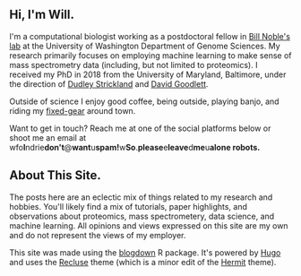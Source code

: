 ## Hi, I'm Will. 

I'm a computational biologist working as a postdoctoral fellow in [Bill Noble's lab](https://noble.gs.washington.edu) at the University of Washington Department of Genome Sciences. My research primarily focuses on employing machine learning to make sense of mass spectrometry data (including, but not limited to proteomics). I received my PhD in 2018 from the University of Maryland, Baltimore, under the direction of [Dudley Strickland](http://www.medschool.umaryland.edu/profiles/Strickland-Dudley/) and [David Goodlett](http://goodlettlab.org/).  

Outside of science I enjoy good coffee, being outside, playing banjo, and riding my [fixed-gear](https://en.wikipedia.org/wiki/Fixed-gear_bicycle) around town. 

Want to get in touch? Reach me at one of the social platforms below or shoot me an email at wfo<b>I</b>ndrie<b>don't</b>@<b>want</b>u<b>spam!</b>w<b>So</b>.<b>please</b>e<b>leave</b>d<b>me</b>u<b>alone robots.</b>

## About This Site.  
The posts here are an eclectic mix of things related to my research and hobbies. You'll likely find a mix of tutorials, paper highlights, and observations about proteomics, mass spectrometery, data science, and machine learning. All opinions and views expressed on this site are my own and do not represent the views of my employer.  

This site was made using the [blogdown](https://bookdown.org/yihui/blogdown/) R package. It's powered by [Hugo](https://gohugo.io/) and uses the [Recluse](https://github.com/wfondrie/recluse) theme (which is a minor edit of the [Hermit](https://github.com/Track3/hermit) theme). 

